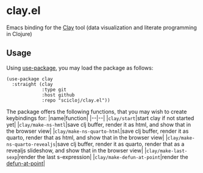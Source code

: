 # clay.el
Emacs binding for the [Clay](https://scicloj.github.io/clay/) tool (data visualization and literate programming in Clojure)

## Usage

Using [use-package](https://github.com/jwiegley/use-package), you may load the package as follows:

```elisp
(use-package clay
  :straight (clay
             :type git
             :host github
             :repo "scicloj/clay.el"))
```

The package offers the following functions, that you may wish to create keybindings for:
|name|function|
|--|--|
|`clay/start`|start clay if not started yet|
|`clay/make-ns-hmtl`|save clj buffer, render it as html, and show that in the browser view|
|`clay/make-ns-quarto-html`|save clj buffer, render it as quarto, render that as html, and show that in the browser view|
|`clay/make-ns-quarto-revealjs`|save clj buffer, render it as quarto, render that as a revealjs slideshow, and show that in the browser view|
|`clay/make-last-sexp`|render the last s-expression|
|`clay/make-defun-at-point`|render the [defun-at-point](https://www.emacswiki.org/emacs/ThingAtPoint)|

